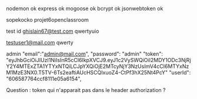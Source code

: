 nodemon ok
express ok
mogoose ok
bcrypt ok 
jsonwebtoken ok

sopekocko
projet6openclassroom

test id 
ghislain67@test.com
qwertyuio

testuser1@mail.com
qwerty

admin
"email":"admin@mail.com", "password": "admin"
"token": "eyJhbGciOiJIUzI1NiIsInR5cCI6IkpXVCJ9.eyJ1c2VySWQiOiI2MDY1ODc3NjRjY2Y4MTExZTA1YTYxNTQiLCJpYXQiOjE2MTcyNjY3NzUsImV4cCI6MTYxNzM1MzE3NX0.T5TV-6Ts2eaftiAUcHSCQIxuoZ4-CtPf3hX25Nt4PcY"
"userId": "606587764ccf8111e05a6154",

Question :
token qui n'apparait pas dans le header authorization ?

